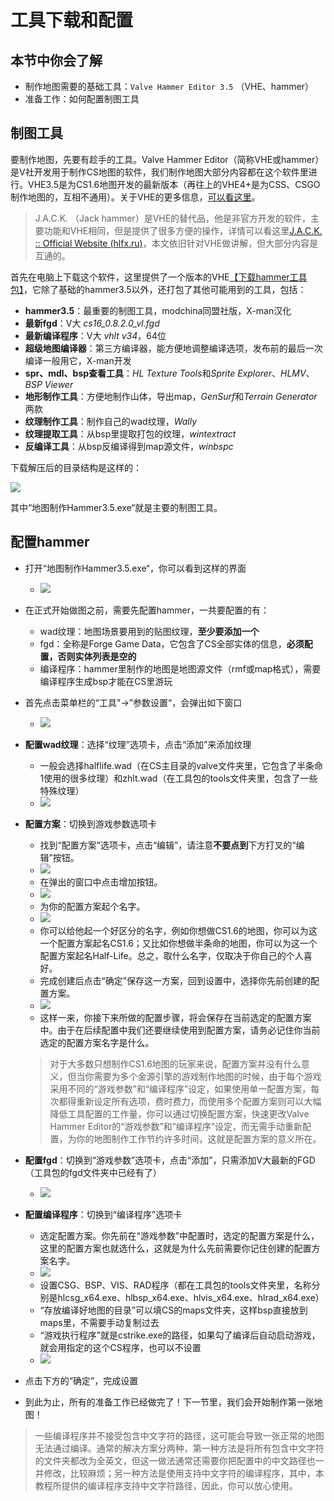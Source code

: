 # 工具下载和配置

## 本节中你会了解
- 制作地图需要的基础工具：```Valve Hammer Editor 3.5``` （VHE、hammer）
- 准备工作：如何配置制图工具

## 制图工具
要制作地图，先要有趁手的工具。Valve Hammer Editor（简称VHE或hammer）是V社开发用于制作CS地图的软件，我们制作地图大部分内容都在这个软件里进行。VHE3.5是为CS1.6地图开发的最新版本（再往上的VHE4+是为CSS、CSGO制作地图的，互相不通用）。关于VHE的更多信息，[可以看这里](wiki/vhe)。
> J.A.C.K. （Jack hammer）是VHE的替代品，他是非官方开发的软件，主要功能和VHE相同，但是提供了很多方便的操作，详情可以看这里[J.A.C.K. :: Official Website (hlfx.ru)](https://jack.hlfx.ru/en/)，本文依旧针对VHE做讲解，但大部分内容是互通的。

首先在电脑上下载这个软件，这里提供了一个版本的VHE[【下载hammer工具包】](resources/CS地图制作工具包%202023.03.21.zip ':ignore')，它除了基础的hammer3.5以外，还打包了其他可能用到的工具，包括：
- **hammer3.5**：最重要的制图工具，modchina同盟社版，X-man汉化
- **最新fgd**：V大 *cs16_0.8.2.0_vl.fgd*
- **最新编译程序**：V大 *vhlt v34*，64位
- **超级地图编译器**：第三方编译器，能方便地调整编译选项，发布前的最后一次编译一般用它，X-man开发
- **spr、mdl、bsp查看工具**：*HL Texture Tools*和*Sprite Explorer*、*HLMV*、*BSP Viewer*
- **地形制作工具**：方便地制作山体，导出map，*GenSurf*和*Terrain Generator*两款
- **纹理制作工具**：制作自己的wad纹理，*Wally*
- **纹理提取工具**：从bsp里提取打包的纹理，*wintextract*
- **反编译工具**：从bsp反编译得到map源文件，*winbspc*

下载解压后的目录结构是这样的：

![](../images/vhe_toolkit_folder.png)

其中“地图制作Hammer3.5.exe“就是主要的制图工具。

## 配置hammer
- 打开“地图制作Hammer3.5.exe“，你可以看到这样的界面
	- ![](../images/hammer_layout.png)
- 在正式开始做图之前，需要先配置hammer，一共要配置的有：
	- wad纹理：地图场景要用到的贴图纹理，**至少要添加一个**
	- fgd：全称是Forge Game Data，它包含了CS全部实体的信息，**必须配置，否则实体列表是空的**
	- 编译程序：hammer里制作的地图是地图源文件（rmf或map格式），需要编译程序生成bsp才能在CS里游玩

- 首先点击菜单栏的“工具"→”参数设置“，会弹出如下窗口
	- ![](../images/hammer_setting.png)
- **配置wad纹理**：选择“纹理”选项卡，点击“添加”来添加纹理
	- 一般会选择halflife.wad（在CS主目录的valve文件夹里，它包含了半条命1使用的很多纹理）和zhlt.wad（在工具包的tools文件夹里，包含了一些特殊纹理）
	- ![](../images/hammer_setting_wad.png)
- **配置方案**：切换到游戏参数选项卡
	- 找到“配置方案”选项卡，点击“编辑”，请注意**不要点到**下方打叉的“编辑”按钮。
	- ![](../images/setup_solutions.png)
	- 在弹出的窗口中点击增加按钮。
	- ![](../images/setup_solutions_create.png)
	- 为你的配置方案起个名字。
	- ![](../images/setup_solutions_create_name.png)
	- 你可以给他起一个好区分的名字，例如你想做CS1.6的地图，你可以为这一个配置方案起名CS1.6；又比如你想做半条命的地图，你可以为这一个配置方案起名Half-Life。总之，取什么名字，仅取决于你自己的个人喜好。
	- 完成创建后点击“确定”保存这一方案，回到设置中，选择你先前创建的配置方案。
	- ![](../images/setup_solutions_choose.png)
	- 这样一来，你接下来所做的配置步骤，将会保存在当前选定的配置方案中。由于在后续配置中我们还要继续使用到配置方案，请务必记住你当前选定的配置方案名字是什么。
	> 对于大多数只想制作CS1.6地图的玩家来说，配置方案并没有什么意义，但当你需要为多个金源引擎的游戏制作地图的时候，由于每个游戏采用不同的“游戏参数”和“编译程序”设定，如果使用单一配置方案，每次都得重新设定所有选项，费时费力，而使用多个配置方案则可以大幅降低工具配置的工作量，你可以通过切换配置方案，快速更改Valve Hammer Editor的“游戏参数”和“编译程序”设定，而无需手动重新配置，为你的地图制作工作节约许多时间，这就是配置方案的意义所在。
- **配置fgd**：切换到“游戏参数”选项卡，点击“添加”，只需添加V大最新的FGD（工具包的fgd文件夹中已经有了）
	- ![](../images/hammer_setting_fgd.png)
- **配置编译程序**：切换到“编译程序”选项卡
	- 选定配置方案。你先前在“游戏参数”中配置时，选定的配置方案是什么，这里的配置方案也就选什么，这就是为什么先前需要你记住创建的配置方案名字。
	- ![](../images/setup_solutions_choose_compiler.png)
	- 设置CSG、BSP、VIS、RAD程序（都在工具包的tools文件夹里，名称分别是hlcsg_x64.exe、hlbsp_x64.exe、hlvis_x64.exe、hlrad_x64.exe）
	- “存放编译好地图的目录”可以填CS的maps文件夹，这样bsp直接放到maps里，不需要手动复制过去
	- “游戏执行程序”就是cstrike.exe的路径，如果勾了编译后自动启动游戏，就会用指定的这个CS程序，也可以不设置
	- ![](../images/hammer_setting_compile.png)
- 点击下方的“确定”，完成设置
- 到此为止，所有的准备工作已经做完了！下一节里，我们会开始制作第一张地图！
> 一些编译程序并不接受包含中文字符的路径，这可能会导致一张正常的地图无法通过编译。通常的解决方案分两种，第一种方法是将所有包含中文字符的文件夹都改为全英文，但这一做法通常还需要你把配置中的中文路径也一并修改，比较麻烦；另一种方法是使用支持中文字符的编译程序，其中，本教程所提供的编译程序支持中文字符路径，因此，你可以放心使用。